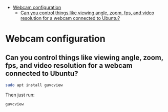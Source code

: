 <!--ts-->
   * [Webcam configuration](#webcam-configuration)
      * [Can you control things like viewing angle, zoom, fps, and video resolution for a webcam connected to Ubuntu?](#can-you-control-things-like-viewing-angle-zoom-fps-and-video-resolution-for-a-webcam-connected-to-ubuntu)

<!-- Added by: gil_diy, at: Sat 27 Nov 2021 14:36:09 IST -->

<!--te-->
# Webcam configuration

## Can you control things like viewing angle, zoom, fps, and video resolution for a webcam connected to Ubuntu?

```bash
sudo apt install guvcview
```

Then just run:
```bash
guvcview
```